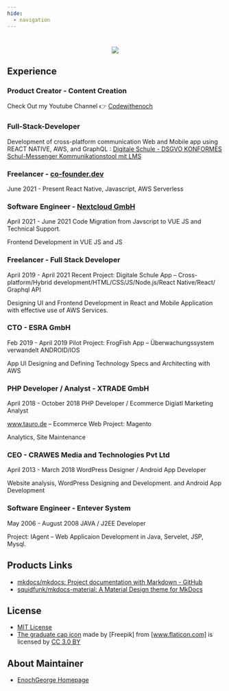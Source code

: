 ```yaml
---
hide:
  - navigation
---
```

<h1 align="center">
<img src="https://codewithenoch-assets.s3.us-east-2.amazonaws.com/channelart.png" >
</h1>


## Experience

### Product Creator - Content Creation
Check Out my Youtube Channel 👉 [Codewithenoch](https://www.youtube.com/channel/UC8v3chb3-8IYNmQKZq58T3g)

### Full-Stack-Developer 
Development of cross-platform communication Web and Mobile app using REACT NATIVE, AWS, and GraphQL : [Digitale Schule - DSGVO KONFORMES Schul-Messenger Kommunikationstool mit LMS](https://www.school-chat.com)


### Freelancer - [co-founder.dev](https://co-founder.dev)
June 2021 - Present
React Native, Javascript, AWS Serverless


### Software Engineer - [Nextcloud GmbH](https://nextcloud.com)
April 2021 - June 2021
Code Migration from Javscript to VUE JS and Technical Support.

Frontend Development in VUE JS and JS


### Freelancer - Full Stack Developer
April 2019 - April 2021
Recent Project: Digitale Schule App – Cross-platform/Hybrid development/HTML/CSS/JS/Node.js/React Native/React/ Graphql API 

Designing UI and Frontend Development in React and Mobile Application with effective use of AWS Services.


### CTO - ESRA GmbH
Feb 2019 - April 2019
Pilot Project:  FrogFish App – Überwachungssystem verwandelt ANDROID/IOS 

App UI Designing and Defining  Technology Specs and Architecting with AWS


### PHP Developer / Analyst - XTRADE GmbH
April 2018 - October 2018
PHP Developer / Ecommerce Digiatl Marketing Analyst

www.tauro.de – Ecommerce Web Project:  Magento

Analytics, Site Maintenance

### CEO - CRAWES Media and Technologies Pvt Ltd
April 2013 - March 2018
WordPress Designer / Android App Developer

Website analysis, WordPress  Designing and Development. and  Android App Development


### Software Engineer - Entever System
May 2006 - August 2008
JAVA / J2EE  Developer

Project: IAgent – Web Applicaion Development in Java, Servelet, JSP, Mysql. 

## Products Links

- [mkdocs/mkdocs: Project documentation with Markdown - GitHub]
- [squidfunk/mkdocs-material: A Material Design theme for MkDocs]

[mkdocs/mkdocs: Project documentation with Markdown - GitHub]: https://github.com/mkdocs/mkdocs/
[squidfunk/mkdocs-material: A Material Design theme for MkDocs]: https://github.com/squidfunk/mkdocs-material



## License

- [MIT License]
- [The graduate cap icon] made by [Freepik] from [www.flaticon.com] is licensed by [CC 3.0 BY]

[MIT License]: https://github.com/peaceiris/mkdocs-material-boilerplate/blob/main/LICENSE
[The graduate cap icon]: https://www.flaticon.com/free-icon/graduate-cap_62627


[www.flaticon.com]: https://www.flaticon.com/
[CC 3.0 BY]: http://creativecommons.org/licenses/by/3.0/



## About Maintainer

- [EnochGeorge Homepage](https://enochgeorge.com/)
